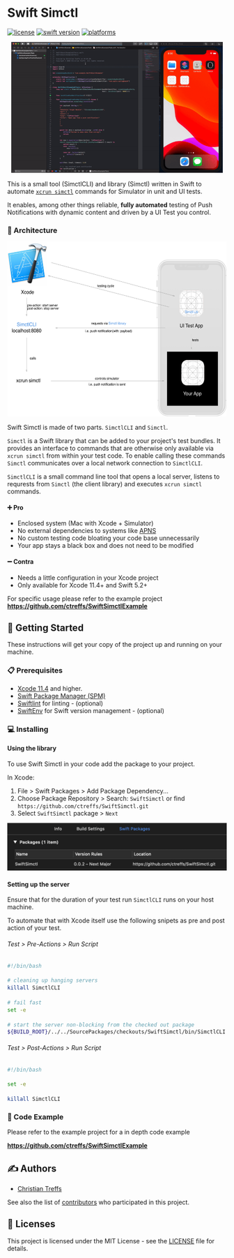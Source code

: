 # Swift Simctl

[![license](https://img.shields.io/badge/license-MIT-brightgreen.svg)](LICENSE)
[![swift version](https://img.shields.io/badge/swift-5.2-brightgreen.svg)](https://swift.org/download)
[![platforms](https://img.shields.io/badge/platforms-%20macOS%20|%20iOS%20|%20tvOS-brightgreen.svg)](#)

<p align="center">
	<img src="docs/SimctlExample.gif" height="300" alt="simctl-example-gif"/>
</p>   


This is a small tool (SimctlCLI) and library (Simctl) written in Swift to automate [`xcrun simctl`](https://developer.apple.com/library/archive/documentation/IDEs/Conceptual/iOS_Simulator_Guide/InteractingwiththeiOSSimulator/InteractingwiththeiOSSimulator.html#//apple_ref/doc/uid/TP40012848-CH3-SW4) commands for Simulator in unit and UI tests.

It enables, among other things reliable, **fully automated** testing of Push Notifications with dynamic content and driven by a UI Test you control.

### 🚧 Architecture

<p align="center">
	<a href="docs/Overview.png" target="_blank"><img src="docs/Overview.png" height="400"/></a>
</p>

Swift Simctl is made of two parts. `SimctlCLI` and `Simctl`.

`Simctl` is a Swift library that can be added to your project's test bundles. 
It provides an interface to commands that are otherwise only available via `xcrun simctl` from within your test code.
To enable calling these commands `Simctl` communicates over a local network connection to `SimctlCLI`.

`SimctlCLI` is a small command line tool that opens a local server, listens to requrests from `Simctl` (the client library) and executes `xcrun simctl` commands.

#### ➕ Pro

- Enclosed system (Mac with Xcode + Simulator)
- No external dependencies to systems like [APNS](https://developer.apple.com/library/archive/documentation/NetworkingInternet/Conceptual/RemoteNotificationsPG/APNSOverview.html)
- No custom testing code bloating your code base unnecessarily
- Your app stays a black box and does not need to be modified

#### ➖ Contra

- Needs a little configuration in your Xcode project
- Only available for Xcode 11.4+ and Swift 5.2+

For specific usage please refer to the example project **<https://github.com/ctreffs/SwiftSimctlExample>**

## 🚀 Getting Started

These instructions will get your copy of the project up and running on your machine.

### 📋 Prerequisites

- [Xcode 11.4](https://developer.apple.com/documentation/xcode_release_notes/) and higher.
- [Swift Package Manager (SPM)](https://github.com/apple/swift-package-manager)
- [Swiftlint](https://github.com/realm/SwiftLint) for linting - (optional)
- [SwiftEnv](https://swiftenv.fuller.li/) for Swift version management - (optional)

### 💻 Installing

#### Using the library

To use Swift Simctl in your code add the package to your project.

In Xcode:

1. File > Swift Packages > Add Package Dependency...
2. Choose Package Repository > Search: `SwiftSimctl` or find `https://github.com/ctreffs/SwiftSimctl.git`
3. Select  `SwiftSimctl` package > `Next`

![xcode-swift-package](docs/XcodeSwiftPackage.png)

#### Setting up the server

Ensure that for the duration of your test run `SimctlCLI` runs on your host machine.

To automate that with Xcode itself use the following snipets as pre and post action of your test.

###### Test > Pre-Actions > Run Script

```sh
#!/bin/bash

# cleaning up hanging servers
killall SimctlCLI 

# fail fast
set -e

# start the server non-blocking from the checked out package
${BUILD_ROOT}/../../SourcePackages/checkouts/SwiftSimctl/bin/SimctlCLI start-server > /dev/null 2>&1 &
```

###### Test > Post-Actions > Run Script

```sh
#!/bin/bash

set -e

killall SimctlCLI

```

### 📝 Code Example

Please refer to the example project for a in depth code example 

**<https://github.com/ctreffs/SwiftSimctlExample>**

## ✍️ Authors

* [Christian Treffs](https://github.com/ctreffs)

See also the list of [contributors](https://github.com/ctreffs/SwiftImGui/contributors) who participated in this project.

## 🔏 Licenses

This project is licensed under the MIT License - see the [LICENSE](LICENSE) file for details.
